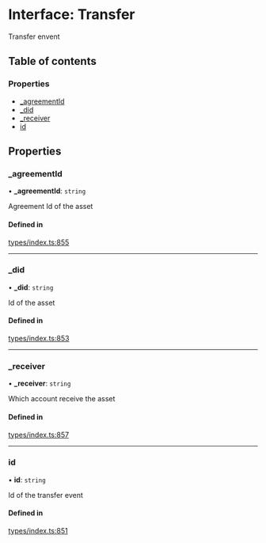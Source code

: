 # Interface: Transfer

Transfer envent

## Table of contents

### Properties

- [\_agreementId](Transfer.md#_agreementid)
- [\_did](Transfer.md#_did)
- [\_receiver](Transfer.md#_receiver)
- [id](Transfer.md#id)

## Properties

### \_agreementId

• **\_agreementId**: `string`

Agreement Id of the asset

#### Defined in

[types/index.ts:855](https://github.com/nevermined-io/react-components/blob/f2bb80f/catalog/src/types/index.ts#L855)

___

### \_did

• **\_did**: `string`

Id of the asset

#### Defined in

[types/index.ts:853](https://github.com/nevermined-io/react-components/blob/f2bb80f/catalog/src/types/index.ts#L853)

___

### \_receiver

• **\_receiver**: `string`

Which account receive the asset

#### Defined in

[types/index.ts:857](https://github.com/nevermined-io/react-components/blob/f2bb80f/catalog/src/types/index.ts#L857)

___

### id

• **id**: `string`

Id of the transfer event

#### Defined in

[types/index.ts:851](https://github.com/nevermined-io/react-components/blob/f2bb80f/catalog/src/types/index.ts#L851)
